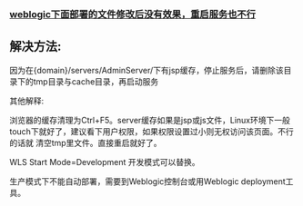 ### [weblogic下面部署的文件修改后没有效果，重启服务也不行](https://zhidao.baidu.com/question/511444769.html)

解决方法:
-----------

因为在{domain}/servers/AdminServer/下有jsp缓存，停止服务后，请删除该目录下的tmp目录与cache目录，再启动服务

其他解释:

浏览器的缓存清理为Ctrl+F5。server缓存如果是jsp或js文件，Linux环境下一般touch下就好了，建议看下用户权限，如果权限设置过小则无权访问该页面。不行的话就
清空tmp里文件。直接重启就好了。

WLS Start Mode=Development  开发模式可以替换。

生产模式下不能自动部署，需要到Weblogic控制台或用Weblogic deployment工具。
